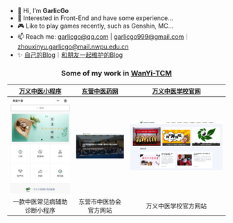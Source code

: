 - 👋 Hi, I’m **GarlicGo**
- 👀 Interested in Front-End and have some experience...
- 🎮 Like to play games recently, such as Genshin, MC...
- 📫 Reach me: garlicgo@qq.com | garlicgo999@gmail.com｜zhouxinyu.garlicgo@mail.nwpu.edu.cn
- ✨ [自己的Blog](https://garlicgo.github.io/)｜[和朋友一起维护的Blog](https://github.com/Abyss-Coder/blog)

<div align="center">
  <h3>
  
  Some of my work in [WanYi-TCM](https://github.com/WanYi-TCM/WanYi-Introduce)
  
  </h3>
</div>

| [万义中医小程序](./images/wyzy-qrcode.png) | [东营中医药网](https://www.dyzyxh.cn) | [万义中医学校官网](https://www.dyzyxh.cn/wyzyschool) |
| :----: | :----: | :----: |
| ![万义中医小程序码](./images/wyzy-home.jpg) | ![东营中医药网](./images/dyzyyw-home.png) | ![万义中医学校官网](./images/wyzyschool-home.png) |
| 一款中医常见病辅助诊断小程序 | 东营市中医协会官方网站 | 万义中医学校官方网站 |
